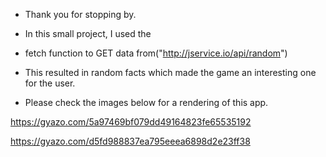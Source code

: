 - Thank you for stopping by.  

- In this small project, I used the 

- fetch function to GET data from("http://jservice.io/api/random")

- This resulted in random facts which made the game an interesting one for the user. 

- Please check the images below for a rendering of this app. 





https://gyazo.com/5a97469bf079dd49164823fe65535192

https://gyazo.com/d5fd988837ea795eeea6898d2e23ff38